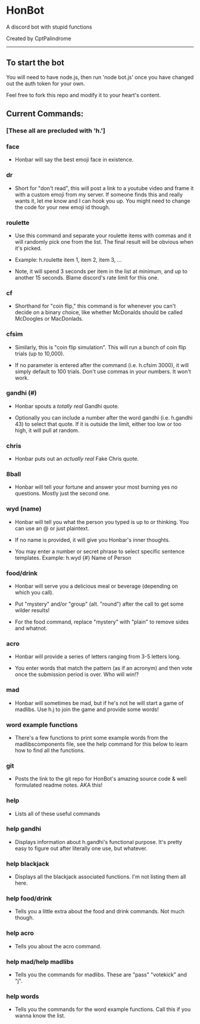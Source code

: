 # HonBot

A discord bot with stupid functions

Created by CptPalindrome

---

## To start the bot

You will need to have node.js, then run 'node bot.js' once you have changed out the auth token for your own.

Feel free to fork this repo and modify it to your heart's content.

## Current Commands:

### [These all are precluded with 'h.']

### face

- Honbar will say the best emoji face in existence.

### dr

- Short for "don't read", this will post a link to a youtube video and frame it with a custom emoji from my server. If someone finds this and really wants it, let me know and I can hook you up. You might need to change the code for your new emoji id though.

### roulette

- Use this command and separate your roulette items with commas and it will randomly pick one from the list. The final result will be obvious when it's picked.

- Example: h.roulette item 1, item 2, item 3, ...

- Note, it will spend 3 seconds per item in the list at minimum, and up to another 15 seconds. Blame discord's rate limit for this one.

### cf

- Shorthand for "coin flip," this command is for whenever you can't decide on a binary choice, like whether McDonalds should be called McDoogles or MacDonlads.

### cfsim

- Similarly, this is "coin flip simulation". This will run a bunch of coin flip trials (up to 10,000).

- If no parameter is entered after the command (i.e. h.cfsim 3000), it will simply default to 100 trials. Don't use commas in your numbers. It won't work.

### gandhi (#)

- Honbar spouts a *totally real* Gandhi quote.

- Optionally you can include a number after the word gandhi (i.e. h.gandhi 43) to select that quote. If it is outside the limit, either too low or too high, it will pull at random.

### chris

- Honbar puts out an *actually real* Fake Chris quote.

### 8ball

- Honbar will tell your fortune and answer your most burning yes no questions. Mostly just the second one.

### wyd (name)

- Honbar will tell you what the person you typed is up to or thinking. You can use an @ or just plaintext.

- If no name is provided, it will give you Honbar's inner thoughts.

- You may enter a number or secret phrase to select specific sentence templates. Example: h.wyd {#} Name of Person

### food/drink

- Honbar will serve you a delicious meal or beverage (depending on which you call).

- Put "mystery" and/or "group" (alt. "round") after the call to get some wilder results!

- For the food command, replace "mystery" with "plain" to remove sides and whatnot.

### acro

- Honbar will provide a series of letters ranging from 3-5 letters long.

- You enter words that match the pattern (as if an acronym) and then vote once the submission period is over. Who will win!?

### mad

- Honbar will sometimes be mad, but if he's not he will start a game of madlibs. Use h.j to join the game and provide some words!

### word example functions

- There's a few functions to print some example words from the madlibscomponents file, see the help command for this below to learn how to find all the functions.

### git

- Posts the link to the git repo for HonBot's amazing source code & well formulated readme notes. AKA this!

### help

- Lists all of these useful commands

### help gandhi

- Displays information about h.gandhi's functional purpose. It's pretty easy to figure out after literally one use, but whatever.

### help blackjack

- Displays all the blackjack associated functions. I'm not listing them all here.

### help food/drink

- Tells you a little extra about the food and drink commands. Not much though.

### help acro

- Tells you about the acro command.

### help mad/help madlibs

- Tells you the commands for madlibs. These are "pass" "votekick" and "j".

### help words

- Tells you the commands for the word example functions. Call this if you wanna know the list.
